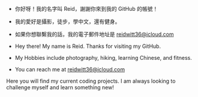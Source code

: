 - 你好呀！我的名字叫 Reid，謝謝你來到我的 GitHub 的帳號！
- 我的愛好是攝影，徒步，學中文，還有健身。
- 如果你想聯繫我的話，我的電子郵件地址是 reidwitt36@icloud.com

- Hey there! My name is Reid. Thanks for visiting my GitHub.
- My Hobbies include photography, hiking, learning Chinese, and fitness.
- You can reach me at reidwitt36@icloud.com

Here you will find my current coding projects. I am always looking to challenge myself and learn something new!

<!---
reidwitt36/reidwitt36 is a ✨ special ✨ repository because its `README.md` (this file) appears on your GitHub profile.
You can click the Preview link to take a look at your changes.
--->
